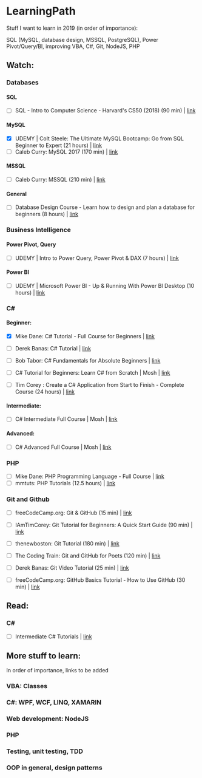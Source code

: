 # LearningPath
Stuff I want to learn in 2019 (in order of importance):

SQL (MySQL, database design, MSSQL, PostgreSQL), Power Pivot/Query/BI, improving VBA, C#, Git, NodeJS, PHP

## Watch:

### Databases

#### SQL

- [ ] SQL - Intro to Computer Science - Harvard's CS50 (2018) (90 min) | [link](https://www.youtube.com/watch?v=TplT4qjz1RQ)

#### MySQL

- [x] UDEMY | Colt Steele: The Ultimate MySQL Bootcamp: Go from SQL Beginner to Expert (21 hours) | [link](https://www.udemy.com/the-ultimate-mysql-bootcamp-go-from-sql-beginner-to-expert/learn/v4/)
- [ ] Caleb Curry: MySQL 2017 (170 min) | [link](https://www.youtube.com/playlist?list=PL_c9BZzLwBRKn20DFbNeLAAbw4ZMTlZPH)

#### MSSQL

- [ ] Caleb Curry: MSSQL (210 min) | [link](https://www.youtube.com/playlist?list=PL_c9BZzLwBRKC2PJwLFxc2y6cyXYYQzj3)

#### General

- [ ] Database Design Course - Learn how to design and plan a database for beginners (8 hours) | [link](https://www.youtube.com/watch?v=ztHopE5Wnpc)

### Business Intelligence

#### Power Pivot, Query

- [ ] UDEMY | Intro to Power Query, Power Pivot & DAX (7 hours) | [link](https://www.udemy.com/microsoft-excel-power-query-power-pivot-dax/learn/v4/)

#### Power BI
- [ ] UDEMY | Microsoft Power BI - Up & Running With Power BI Desktop (10 hours) | [link](https://www.udemy.com/microsoft-power-bi-up-running-with-power-bi-desktop/learn/v4/)

### C#

#### Beginner:

- [x] Mike Dane: C# Tutorial - Full Course for Beginners | [link](https://www.youtube.com/watch?v=GhQdlIFylQ8)

- [ ] Derek Banas: C# Tutorial | [link](https://www.youtube.com/playlist?list=PLGLfVvz_LVvRX6xK1oi0reKci6ignjdSa)

- [ ] Bob Tabor: C# Fundamentals for Absolute Beginners | [link](https://www.youtube.com/watch?v=nRjHGKaJY8M)

- [ ] C# Tutorial for Beginners: Learn C# from Scratch | Mosh | [link](https://www.youtube.com/watch?v=gfkTfcpWqAY)

- [ ] Tim Corey : Create a C# Application from Start to Finish - Complete Course (24 hours)  | [link](https://www.youtube.com/watch?v=wfWxdh-_k_4)

#### Intermediate:

- [ ] C# Intermediate Full Course | Mosh | [link](https://www.youtube.com/watch?v=M3lqkuZQBcM)

#### Advanced:

- [ ] C# Advanced Full Course | Mosh | [link](https://www.youtube.com/watch?v=uBan98h1KE0)

### PHP

- [ ] Mike Dane: PHP Programming Language - Full Course | [link](https://www.youtube.com/watch?v=OK_JCtrrv-c)
- [ ] mmtuts: PHP Tutorials (12.5 hours) | [link](https://www.youtube.com/playlist?list=PL0eyrZgxdwhwBToawjm9faF1ixePexft-)

### Git and Github

- [ ] freeCodeCamp.org: Git & GitHub (15 min) | [link](https://www.youtube.com/playlist?list=PLWKjhJtqVAbkFiqHnNaxpOPhh9tSWMXIF)
- [ ] IAmTimCorey: Git Tutorial for Beginners: A Quick Start Guide (90 min) | [link](https://www.youtube.com/watch?v=ugN-IYV1NTM)
- [ ] thenewboston: Git Tutorial (180 min) | [link](https://www.youtube.com/playlist?list=PL6gx4Cwl9DGAKWClAD_iKpNC0bGHxGhcx)
- [ ] The Coding Train: Git and GitHub for Poets (120 min) | [link](https://www.youtube.com/playlist?list=PLRqwX-V7Uu6ZF9C0YMKuns9sLDzK6zoiV)
- [ ] Derek Banas: Git Video Tutorial (25 min) | [link](https://www.youtube.com/watch?v=r63f51ce84A)
- [ ] freeCodeCamp.org: GitHub Basics Tutorial - How to Use GitHub (30 min) | [link](https://www.youtube.com/watch?v=x0EYpi38Yp4)


## Read:

### C#

- [ ] Intermediate C# Tutorials | [link](http://rbwhitaker.wikidot.com/c-sharp-intermediate-tutorials)

## More stuff to learn:

In order of importance, links to be added

### VBA: Classes
### C#: WPF, WCF, LINQ, XAMARIN
### Web development: NodeJS
### PHP
### Testing, unit testing, TDD
### OOP in general, design patterns

